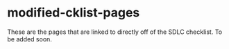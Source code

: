 # modified-cklist-pages
These are the pages that are linked to directly off of the SDLC checklist.
To be added soon.
